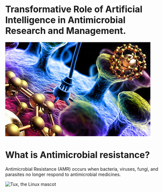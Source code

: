 # **Transformative Role of Artificial Intelligence in Antimicrobial Research and Management.**
![Tux, the Linux mascot](Nanotechnology.jpeg)

# What is Antimicrobial resistance?
Antimicrobial Resistance (AMR) occurs when bacteria, viruses, fungi, and parasites no longer respond to antimicrobial medicines. 

![Tux, the Linux mascot](Microbialresistance.jpeg)

 
